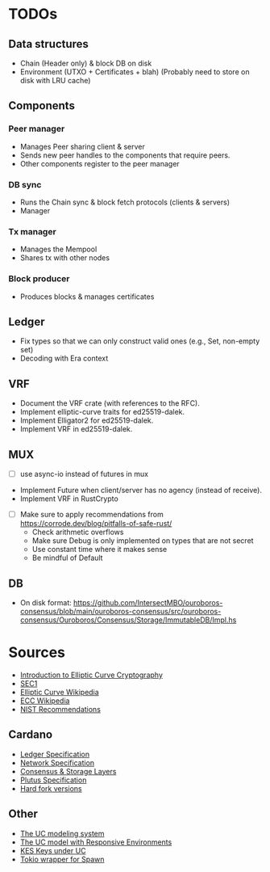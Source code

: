 # TODOs

## Data structures

- Chain (Header only) & block DB on disk
- Environment (UTXO + Certificates + blah) (Probably need to store on disk with LRU cache)

## Components

### Peer manager
- Manages Peer sharing client & server
- Sends new peer handles to the components that require peers.
- Other components register to the peer manager

### DB sync
- Runs the Chain sync & block fetch protocols (clients & servers)
- Manager 

### Tx manager
- Manages the Mempool
- Shares tx with other nodes

### Block producer
- Produces blocks & manages certificates

## Ledger

- Fix types so that we can only construct valid ones (e.g., Set, non-empty set)
- Decoding with Era context

## VRF

- Document the VRF crate (with references to the RFC).
- Implement elliptic-curve traits for ed25519-dalek.
- Implement Elligator2 for ed25519-dalek.
- Implement VRF in ed25519-dalek.

## MUX

- [ ] use async-io instead of futures in mux
- Implement Future when client/server has no agency (instead of receive).
- Implement VRF in RustCrypto

- [ ] Make sure to apply recommendations from https://corrode.dev/blog/pitfalls-of-safe-rust/
    - Check arithmetic overflows
    - Make sure Debug is only implemented on types that are not secret
    - Use constant time where it makes sense
    - Be mindful of Default

## DB

- On disk format: https://github.com/IntersectMBO/ouroboros-consensus/blob/main/ouroboros-consensus/src/ouroboros-consensus/Ouroboros/Consensus/Storage/ImmutableDB/Impl.hs

# Sources

- [Introduction to Elliptic Curve Cryptography](https://math.uchicago.edu/~may/REU2020/REUPapers/Shevchuk.pdf)
- [SEC1](https://www.secg.org/sec1-v2.pdf)
- [Elliptic Curve Wikipedia](https://en.wikipedia.org/wiki/Elliptic_curve)
- [ECC Wikipedia](https://en.wikipedia.org/wiki/Elliptic-curve_cryptography)
- [NIST Recommendations](https://nvlpubs.nist.gov/nistpubs/SpecialPublications/NIST.SP.800-186.pdf)

## Cardano

- [Ledger Specification](https://github.com/IntersectMBO/cardano-ledger)
- [Network Specification](https://ouroboros-network.cardano.intersectmbo.org/pdfs/network-spec/network-spec.pdf)
- [Consensus & Storage Layers](https://ouroboros-consensus.cardano.intersectmbo.org/assets/files/report-25a3c881ef92a4cbb93db7038b7eacf2.pdf)
- [Plutus Specification](https://plutus.cardano.intersectmbo.org/resources/plutus-core-spec.pdf) 
- [Hard fork versions](https://cardano.org/hardforks/)

## Other
- [The UC modeling system](https://eprint.iacr.org/2000/067.pdf)
- [The UC model with Responsive Environments](https://eprint.iacr.org/2016/034.pdf)
- [KES Keys under UC](https://eprint.iacr.org/2007/011.pdf)
- [Tokio wrapper for Spawn](https://play.rust-lang.org/?version=stable&mode=debug&edition=2021&gist=c63e153f8a0eae7af6f84e7a7f76fb73)
